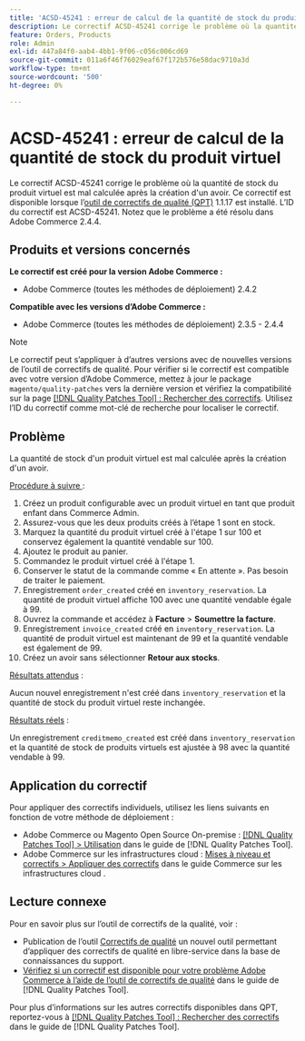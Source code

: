 ```yaml
---
title: 'ACSD-45241 : erreur de calcul de la quantité de stock du produit virtuel'
description: Le correctif ACSD-45241 corrige le problème où la quantité de stock du produit virtuel est mal calculée après la création d'un avoir. Ce correctif est disponible lorsque l’outil [Outil de correctifs de la qualité (QPT)](https://experienceleague.adobe.com/en/docs/commerce-operations/tools/quality-patches-tool/quality-patches-tool-to-self-serve-quality-patches) 1.1.17 est installé. L’ID du correctif est ACSD-45241. Notez que le problème a été résolu dans Adobe Commerce 2.4.4.
feature: Orders, Products
role: Admin
exl-id: 447a84f0-aab4-4bb1-9f06-c056c006cd69
source-git-commit: 011a6f46f76029eaf67f172b576e58dac9710a3d
workflow-type: tm+mt
source-wordcount: '500'
ht-degree: 0%

---
```


# ACSD-45241 : erreur de calcul de la quantité de stock du produit virtuel

Le correctif ACSD-45241 corrige le problème où la quantité de stock du produit virtuel est mal calculée après la création d&#39;un avoir. Ce correctif est disponible lorsque l’[outil de correctifs de qualité (QPT)](https://experienceleague.adobe.com/en/docs/commerce-operations/tools/quality-patches-tool/quality-patches-tool-to-self-serve-quality-patches) 1.1.17 est installé. L’ID du correctif est ACSD-45241. Notez que le problème a été résolu dans Adobe Commerce 2.4.4.

## Produits et versions concernés

**Le correctif est créé pour la version Adobe Commerce :**

* Adobe Commerce (toutes les méthodes de déploiement) 2.4.2

**Compatible avec les versions d’Adobe Commerce :**

* Adobe Commerce (toutes les méthodes de déploiement) 2.3.5 - 2.4.4

>[!NOTE]
>
>Le correctif peut s’appliquer à d’autres versions avec de nouvelles versions de l’outil de correctifs de qualité. Pour vérifier si le correctif est compatible avec votre version d’Adobe Commerce, mettez à jour le package `magento/quality-patches` vers la dernière version et vérifiez la compatibilité sur la page [[!DNL Quality Patches Tool] : Rechercher des correctifs](https://experienceleague.adobe.com/en/docs/commerce-operations/tools/quality-patches-tool/quality-patches-tool-to-self-serve-quality-patches). Utilisez l’ID du correctif comme mot-clé de recherche pour localiser le correctif.

## Problème

La quantité de stock d&#39;un produit virtuel est mal calculée après la création d&#39;un avoir.

<u>Procédure à suivre </u> :

1. Créez un produit configurable avec un produit virtuel en tant que produit enfant dans Commerce Admin.
1. Assurez-vous que les deux produits créés à l’étape 1 sont en stock.
1. Marquez la quantité du produit virtuel créé à l&#39;étape 1 sur 100 et conservez également la quantité vendable sur 100.
1. Ajoutez le produit au panier.
1. Commandez le produit virtuel créé à l&#39;étape 1.
1. Conserver le statut de la commande comme « En attente ». Pas besoin de traiter le paiement.
1. Enregistrement `order_created` créé en `inventory_reservation`. La quantité de produit virtuel affiche 100 avec une quantité vendable égale à 99.
1. Ouvrez la commande et accédez à **Facture** > **Soumettre la facture**.
1. Enregistrement `invoice_created` créé en `inventory_reservation`. La quantité de produit virtuel est maintenant de 99 et la quantité vendable est également de 99.
1. Créez un avoir sans sélectionner **Retour aux stocks**.

<u>Résultats attendus</u> :

Aucun nouvel enregistrement n&#39;est créé dans `inventory_reservation` et la quantité de stock du produit virtuel reste inchangée.

<u>Résultats réels</u> :

Un enregistrement `creditmemo_created` est créé dans `inventory_reservation` et la quantité de stock de produits virtuels est ajustée à 98 avec la quantité vendable à 99.

## Application du correctif

Pour appliquer des correctifs individuels, utilisez les liens suivants en fonction de votre méthode de déploiement :

* Adobe Commerce ou Magento Open Source On-premise : [[!DNL Quality Patches Tool] > Utilisation](/help/tools/quality-patches-tool/usage.md) dans le guide de [!DNL Quality Patches Tool].
* Adobe Commerce sur les infrastructures cloud : [Mises à niveau et correctifs > Appliquer des correctifs](https://experienceleague.adobe.com/docs/commerce-cloud-service/user-guide/develop/upgrade/apply-patches.html) dans le guide Commerce sur les infrastructures cloud .

## Lecture connexe

Pour en savoir plus sur l’outil de correctifs de la qualité, voir :

* Publication de l’outil [Correctifs de qualité](https://experienceleague.adobe.com/en/docs/commerce-operations/tools/quality-patches-tool/quality-patches-tool-to-self-serve-quality-patches) un nouvel outil permettant d’appliquer des correctifs de qualité en libre-service dans la base de connaissances du support.
* [Vérifiez si un correctif est disponible pour votre problème Adobe Commerce à l’aide de l’outil de correctifs de qualité](/help/tools/quality-patches-tool/patches-available-in-qpt/check-patch-for-magento-issue-with-magento-quality-patches.md) dans le guide de [!DNL Quality Patches Tool].

Pour plus d’informations sur les autres correctifs disponibles dans QPT, reportez-vous à [[!DNL Quality Patches Tool] : Rechercher des correctifs](https://experienceleague.adobe.com/tools/commerce-quality-patches/index.html) dans le guide de [!DNL Quality Patches Tool].
